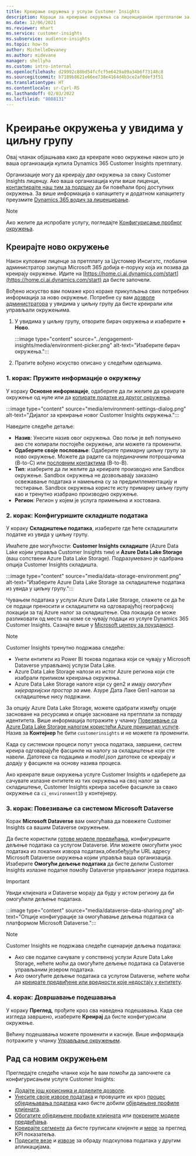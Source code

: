 ```yaml
---
title: Креирање окружења у услузи Customer Insights
description: Кораци за креирање окружења са лиценцираном претплатом за Dynamics 365 Customer Insights.
ms.date: 12/06/2021
ms.reviewer: mhart
ms.service: customer-insights
ms.subservice: audience-insights
ms.topic: how-to
author: MichelleDevaney
ms.author: midevane
manager: shellyha
ms.custom: intro-internal
ms.openlocfilehash: d29992c88bd54fcfcf5e6429a89a34b6f73148c8
ms.sourcegitcommit: b7189b8621e66ee738e4164d4b3ce2af0def3f51
ms.translationtype: HT
ms.contentlocale: sr-Cyrl-RS
ms.lasthandoff: 02/03/2022
ms.locfileid: "8088131"
---
```

# <a name="create-an-environment-in-audience-insights"></a>Креирање окружења у увидима у циљну групу

Овај чланак објашњава како да креирате ново окружење након што је ваша организација купила Dynamics 365 Customer Insights претплату. 

Организације могу да креирају *два* окружења за сваку Customer Insights лиценцу. Ако ваша организација купи више лиценци, [контактирајте наш тим за подршку](https://go.microsoft.com/fwlink/?linkid=2079641) да би повећали број доступних окружења. За више информација о капацитету и додатном капацитету преузмите [Dynamics 365 водич за лиценцирање](https://go.microsoft.com/fwlink/?LinkId=866544).

> [!NOTE]
> Ако желите да испробате услугу, погледајте [Конфигурисање пробног окружења](../trial-signup.md).

## <a name="create-a-new-environment"></a>Креирајте ново окружење

Након куповине лиценце за претплату за Цустомер Инсигхтс, глобални администратор закупца Microsoft 365 добија е-поруку која их позива да креирају окружење. Идите на [https://home.ci.ai.dynamics.com/start](https://home.ci.ai.dynamics.com/start) да бисте започели. 

Вођено искуство вам помаже кроз кораке прикупљања свих потребних информација за ново окружење. Потребне су вам [дозволе администратора](permissions.md) у увидима у циљну групу да бисте креирали или управљали окружењима.

1. У увидима у циљну групу, отворите бирач окружења и изаберите **+ Ново**.
  
   :::image type="content" source="../engagement-insights/media/environment-picker.png" alt-text="Изаберите бирач окружења.":::

1. Пратите вођено искуство описано у следећим одељцима.

### <a name="step-1-provide-environment-information"></a>1. корак: Пружите информације о окружењу

У кораку **Основне информације**, одаберите да ли желите да креирате окружење од нуле или да [копирате податке из другог окружења](manage-environments.md#copy-the-environment-configuration).

   :::image type="content" source="media/environment-settings-dialog.png" alt-text="Дијалог за креирање новог Customer Insights окружења.":::

Наведите следеће детаље:
   - **Назив**: Унесите назив овог окружења. Ово поље је већ попуњено ако сте копирали постојеће окружење, али можете га променити.
   - **Одаберите своје пословање**: Одаберите примарну циљну групу за ново окружење. Можете да радите са појединачним потрошачима (B-to-C) или [пословним контактима](work-with-business-accounts.md) (B-to-B).
   - **Тип**: изаберите да ли желите да креирате производно или Sandbox окружење. Sandbox окружења не дозвољавају заказано освежавање података и намењена су за предимплементацију и тестирање. Sandbox окружења користе исту примарну циљну групу као и тренутно изабрано производно окружење.
   - **Регион**: Регион у којем је услуга примењена и хостована.

### <a name="step-2-configure-data-storage"></a>2. корак: Конфигуришите складиште података

У кораку **Складиштење података**, изаберите где ћете складиштити податке из увида у циљну групу.

Имаћете две могућности: **Customer Insights складиште** (Azure Data Lake којим управља Customer Insights тим) и **Azure Data Lake Storage** (ваш сопствени Azure Data Lake Storage). Подразумевано је одабрана опција Customer Insights складишта.

:::image type="content" source="media/data-storage-environment.png" alt-text="Изаберите Azure Data Lake Storage за складиштење података из увида у циљну групу.":::

Чувањем података у услузи Azure Data Lake Storage, слажете се да ће се подаци преносити и складиштити на одговарајућој географској локацији за тај Azure налог за складиштење. Ова локација се може разликовати од места на коме се чувају подаци из услуге Dynamics 365 Customer Insights. Сазнајте више у [Microsoft центру за поузданост](https://www.microsoft.com/trust-center).

> [!NOTE]
> Customer Insights тренутно подржава следеће:
> - Унети ентитети из Power BI токова података који се чувају у Microsoft Dataverse управљаној услузи Data Lake.  
> - Azure Data Lake Storage налози из истог Azure региона који сте изабрали приликом креирања окружења.
> - Azure Data Lake Storage налоге који су gen2 и имају *омогућен хијерархијски простор за* име. Азуре Дата Лаке Gen1 налози за складиштење нису подржани.

За опцију Azure Data Lake Storage, можете одабрати између опције засноване на ресурсима и опције засноване на претплати за потврду идентитета. Више информација потражите у чланку [Повезивање са Azure Data Lake Storage налогом користећи Azure принципал услуге](connect-service-principal.md). Назив за **Контејнер** ће бити `customerinsights` и не можете га променити.

Када су системски процеси попут уноса података, завршени, систем креира одговарајуће фасцикле на налогу за складиштење који сте навели. Датотеке са подацима и *model.json* датотеке се креирају и додају у фасцикле на основу назива процеса.

Ако креирате више окружења услуге Customer Insights и одаберете да сачувате излазне ентитете из тих окружења на свој налог за складиштење, Customer Insights креира засебне фасцикле за свако окружење са `ci_environmentID` у контејнеру.

### <a name="step-3-connect-to-microsoft-dataverse"></a>3. корак: Повезивање са системом Microsoft Dataverse
   
Корак **Microsoft Dataverse** вам омогућава да повежете Customer Insights са вашим Dataverse окружењем.

Да бисте користили [готове моделе предвиђања](predictions-overview.md#out-of-box-models), конфигуришите дељење података са услугом Dataverse. Или можете омогућити унос података из локалних извора података,обезбеђујући URL адресу Microsoft Dataverse окружења којим управља ваша организација. Изаберите **Омогући дељење података** да бисте делили Customer Insights излазне податке помоћу Dataverse управљаног језера података.

> [!IMPORTANT]
> Увиди клијената и Dataverse морају да буду у истом региону да би омогућили дељење података.

:::image type="content" source="media/dataverse-data-sharing.png" alt-text="Опције конфигурације за омогућавање дељења података са платформом Microsoft Dataverse.":::

> [!NOTE]
> Customer Insights не подржава следеће сценарије дељења података:
> - Ако све податке сачувате у сопственој услузи Azure Data Lake Storage, нећете моћи да омогућите дељење података са Dataverse управљаним језером података.
> - Ако омогућите дељење података са услугом Dataverse, нећете моћи да [креирате предвиђене или вредности које недостају у ентитету](predictions.md).

### <a name="step-4-finalize-the-settings"></a>4. корак: Довршавање подешавања

У кораку **Преглед**, прођите кроз сва наведена подешавања. Када све изгледа завршено, изаберите **Креирај** да бисте конфигурисали окружење. 

Већину подешавања можете променити и касније. Више информација потражите у чланку [Управљање окружењем](manage-environments.md).

## <a name="work-with-your-new-environment"></a>Рад са новим окружењем

Прегледајте следеће чланке који ће вам помоћи да започнете са конфигурисањем услуге Customer Insights: 

- [Додајте још корисника и доделите дозволе](permissions.md).
- [Унесите своје изворе података](data-sources.md) и провуците их кроз [процес обједињавања података](data-unification.md) како бисте добили [обједињене профиле клијената](customer-profiles.md).
- [Обогатите обједињене профиле клијената](enrichment-hub.md) или [покрените моделе предвиђања](predictions-overview.md).
- [Креирајте сегменте](segments.md) да бисте груписали клијенте и [мере](measures.md) за преглед KPI показатеља.
- [Подесите везе](connections.md) и [извозе](export-destinations.md) за обраду подскупова података у другим апликацијама.
